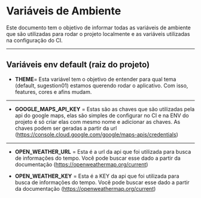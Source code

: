 # Variáveis de Ambiente

Este documento tem o objetivo de informar todas as variáveis de ambiente que são utilizadas para rodar o projeto localmente e as variáveis utilizadas na configuração do CI.

<hr/>

## **Variáveis env default (raiz do projeto)**

- **THEME**= Esta variável tem o objetivo de entender para qual tema (default, sugestion01)
  estamos querendo rodar o aplicativo. Com isso, features, cores e afins mudam.

<hr/>

- **GOOGLE_MAPS_API_KEY** = Estas são as chaves que são utilizadas pela api do google maps, elas são simples de configurar no CI e na ENV do projeto é só criar elas com mesmo nome e adicionar as chaves. As chaves podem ser geradas a partir da url (https://console.cloud.google.com/google/maps-apis/credentials)
<hr/>

- **OPEN_WEATHER_URL** = Esta é a url da api que foi utilizada para busca de informações do tempo. Você pode buscar esse dado a partir da documentação (https://openweathermap.org/current)

- **OPEN_WEATHER_KEY** = Esta é a KEY da api que foi utilizada para busca de informações do tempo. Você pode buscar esse dado a partir da documentação (https://openweathermap.org/current)

